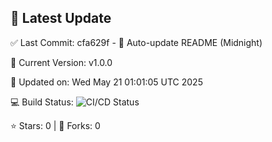 ## 🚀 Latest Update

✅ Last Commit: cfa629f - 🤖 Auto-update README (Midnight)

🌟 Current Version: v1.0.0

📅 Updated on: Wed May 21 01:01:05 UTC 2025

💻 Build Status: ![CI/CD Status](https://github.com/SaiAryan1784/wedding_frontend/actions/workflows/update-readme.yml/badge.svg)

⭐️ Stars: 0 | 🍴 Forks: 0

